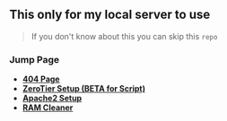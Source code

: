 ## This only for my local server to use

> If you don't know about this you can skip this `repo`

### Jump Page
- **[404 Page](https://coolq4s.github.io/server-lnx/html/404/)**
- **[ZeroTier Setup (BETA for Script)](https://github.com/coolq4s/server-lnx/tree/b3aaa7a5ebbc20fc1a7f00b18d47a9d4ae235610/zerotier)**
- **[Apache2 Setup](https://github.com/coolq4s/server-lnx/blob/main/apache2/readme.md)**
- **[RAM Cleaner](https://github.com/coolq4s/server-lnx/tree/51273deeff8b1b533d9753cd9c63872023465e5a/cleaner/ram)**